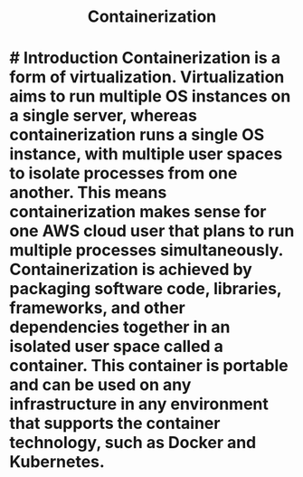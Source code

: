 <h1 align="center"> Containerization <h1>
# Introduction
  Containerization is a form of virtualization. Virtualization aims to run multiple OS instances on a single server, whereas containerization runs a single   OS instance, with multiple user spaces to isolate processes from one another. This means containerization makes sense for one AWS cloud user that plans     to run multiple processes simultaneously. Containerization is achieved by packaging software code, libraries, frameworks, and other dependencies together   in an isolated user space called a container. This container is portable and can be used on any infrastructure in any environment that supports the         container technology, such as Docker and Kubernetes.

